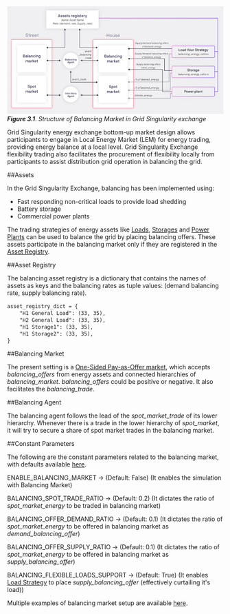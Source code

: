 ![alt_text](img/balancing-market-implementation-1.png)
***Figure 3.1***. *Structure of Balancing Market in Grid Singularity exchange*

Grid Singularity energy exchange bottom-up market design allows participants to engage in Local Energy Market (LEM) for energy trading, providing energy balance at a local level. Grid Singularity Exchange flexibility trading also facilitates the procurement of flexibility locally from participants to assist distribution grid operation in balancing the grid.

##Assets

In the Grid Singularity Exchange, balancing has been implemented using:

*   Fast responding non-critical loads to provide load shedding
*   Battery storage
*   Commercial power plants

The trading strategies of energy assets like [Loads](consumption.md), [Storages](battery.md) and [Power Plants](power-plant.md) can be used to balance the grid by placing balancing offers. These assets participate in the balancing market only if they are registered in the [Asset Registry](balancing-implementation.md#asset-registry).

##Asset Registry

The balancing asset registry is a dictionary that contains the names of assets as keys and the balancing rates as tuple values: (demand balancing rate, supply balancing rate).

```
asset_registry_dict = {
    "H1 General Load": (33, 35),
    "H2 General Load": (33, 35),
    "H1 Storage1": (33, 35),
    "H1 Storage2": (33, 35),
}
```

##Balancing Market

The present setting is a [One-Sided Pay-as-Offer market](one-sided-pay-as-offer.md), which accepts _balancing_offers_ from energy assets and connected hierarchies of _balancing_market_. _balancing_offers_ could be positive or negative. It also facilitates the _balancing_trade_.

##Balancing Agent

The balancing agent follows the lead of the _spot_market_trade_ of its lower hierarchy. Whenever there is a trade in the lower hierarchy of _spot_market_, it will try to secure a share of spot market trades in the balancing market.

##Constant Parameters

The following are the constant parameters related to the balancing market, with defaults available [here](https://github.com/gridsingularity/gsy-framework/blob/master/gsy_framework/constants_limits.py).

ENABLE_BALANCING_MARKET →  (Default: False) (It enables the simulation with Balancing Market)

BALANCING_SPOT_TRADE_RATIO →  (Default: 0.2) (It dictates the ratio of _spot_market_energy_ to be traded in balancing market)

BALANCING_OFFER_DEMAND_RATIO → (Default: 0.1) (It dictates the ratio of _spot_market_energy_ to be offered in balancing market as _demand_balancing_offer_)

BALANCING_OFFER_SUPPLY_RATIO → (Default: 0.1) (It dictates the ratio of _spot_market_energy_ to be offered in balancing market as _supply_balancing_offer_)

BALANCING_FLEXIBLE_LOADS_SUPPORT → (Default: True) (It enables [Load Strategy](consumption.md) to place _supply_balancing_offer_ (effectively curtailing it's load))

Multiple examples of balancing market setup are available [here](https://github.com/gridsingularity/gsy-e/tree/master/src/gsy_e/setup/balancing_market).
